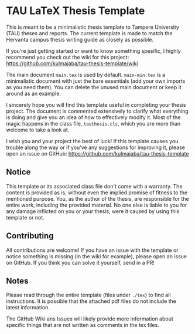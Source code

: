 # TAU LaTeX Thesis Template

This is meant to be a minimalistic thesis template to Tampere University (TAU) theses and reports. The current template is made to match the Hervanta campus thesis writing guide as closely as possible.

If you're just getting started or want to know something spesific, I highly recommend you check out the wiki for this project: https://github.com/kulmajaba/tau-thesis-template/wiki

The main document `main.tex` is used by default. `main-min.tex` is a minimalistic document with just the bare essentials (add your own imports as you need them). You can delete the unused main document or keep it around as an example.

I sincerely hope you will find this template useful in completing your thesis project. The document is commented extensively to clarify what everything is doing and give you an idea of how to effectively modify it. Most of the magic happens in the class file, `tauthesis.cls`, which you are more than welcome to take a look at.

I wish you and your project the best of luck! If this template causes you trouble along the way or if you've any suggestions for improving it, please open an issue on GitHub: https://github.com/kulmajaba/tau-thesis-template

## Notice

This template or its associated class file don't come with a warranty. The content is provided as is, without even the implied promise of fitness to the mentioned purpose. You, as the author of the thesis, are responsible for the entire work, including the provided material. No one else is liable to you for any damage inflicted on you or your thesis, were it caused by using this template or not.

## Contributing

All contributions are welcome! If you have an issue with the template or notice something is missing (in the wiki for example), please open an issue on GitHub. If you think you can solve it yourself, send in a PR!

## Notes

Please read through the entire template (files under `./tex`) to find all instructions. It is possible that the attached pdf files do not include the latest information.

The GitHub Wiki ans Issues will likely provide more information about specific things that are not written as comments in the tex files.
